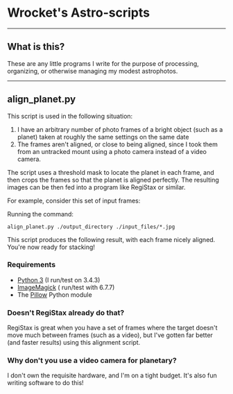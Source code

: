 # Wrocket's Astro-scripts
----
## What is this?
These are any little programs I write for the purpose of processing, organizing, or otherwise managing my modest astrophotos.

----
## align_planet.py
This script is used in the following situation:

1. I have an arbitrary number of photo frames of a bright object (such as a planet) taken at roughly the same settings on the same date
2. The frames aren't aligned, or close to being aligned, since I took them from an untracked mount using a photo camera instead of a video camera.

The script uses a threshold mask to locate the planet in each frame, and then crops the frames so that the planet is aligned perfectly. The resulting images can be then fed into a program like RegiStax or similar.

For example, consider this set of input frames:

Running the command:

    align_planet.py ./output_directory ./input_files/*.jpg

This script produces the following result, with each frame nicely aligned. You're now ready for stacking!

### Requirements
* [Python 3](http://www.python.org/) (I run/test on 3.4.3)
* [ImageMagick](http://www.imagemagick.org/) ( run/test with 6.7.7)
* The [Pillow](http://python-pillow.org/) Python module

### Doesn't RegiStax already do that?
RegiStax is great when you have a set of frames where the target doesn't move much between frames (such as a video), but I've gotten far better (and faster results) using this alignment script.

### Why don't you use a video camera for planetary?
I don't own the requisite hardware, and I'm on a tight budget. It's also fun writing software to do this!